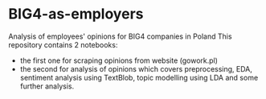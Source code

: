 # BIG4-as-employers
Analysis of employees' opinions for BIG4 companies in Poland
This repository contains 2 notebooks:
- the first one for scraping opinions from website (gowork.pl)
- the second for analysis of opinions which covers preprocessing, EDA, sentiment analysis using TextBlob, topic modelling using LDA and some further analysis. 
